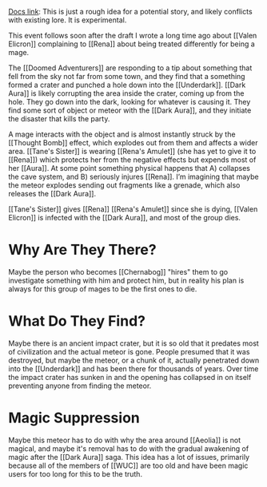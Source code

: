 [Docs link](https://docs.google.com/document/d/14osecdtfTGGEqBNzlVhQHcEB6Jd-OFZVXR0ishdSBuA/edit?tab=t.0):
This is just a rough idea for a potential story, and likely conflicts with existing lore. It is experimental.

This event follows soon after the draft I wrote a long time ago about [[Valen Elicron]] complaining to [[Rena]] about being treated differently for being a mage.

The [[Doomed Adventurers]] are responding to a tip about something that fell from the sky not far from some town, and they find that a something formed a crater and punched a hole down into the [[Underdark]]. [[Dark Aura]] is likely corrupting the area inside the crater, coming up from the hole. They go down into the dark, looking for whatever is causing it. They find some sort of object or meteor with the [[Dark Aura]], and they initiate the disaster that kills the party.

A mage interacts with the object and is almost instantly struck by the [[Thought Bomb]] effect, which explodes out from them and affects a wider area. [[Tane's Sister]] is wearing [[Rena's Amulet]] (she has yet to give it to [[Rena]]) which protects her from the negative effects but expends most of her [[Aura]]. At some point something physical happens that A) collapses the cave system, and B) seriously injures [[Rena]]. I’m imagining that maybe the meteor explodes sending out fragments like a grenade, which also releases the [[Dark Aura]].

[[Tane's Sister]] gives [[Rena]] [[Rena's Amulet]] since she is dying, [[Valen Elicron]] is infected with the [[Dark Aura]], and most of the group dies.
# Why Are They There?
Maybe the person who becomes [[Chernabog]] "hires" them to go investigate something with him and protect him, but in reality his plan is always for this group of mages to be the first ones to die.
# What Do They Find?
Maybe there is an ancient impact crater, but it is so old that it predates most of civilization and the actual meteor is gone. People presumed that it was destroyed, but maybe the meteor, or a chunk of it, actually penetrated down into the [[Underdark]] and has been there for thousands of years. Over time the impact crater has sunken in and the opening has collapsed in on itself preventing anyone from finding the meteor.
# Magic Suppression
Maybe this meteor has to do with why the area around [[Aeolia]] is not magical, and maybe it's removal has to do with the gradual awakening of magic after the [[Dark Aura]] saga. This idea has a lot of issues, primarily because all of the members of [[WUC]] are too old and have been magic users for too long for this to be the truth.